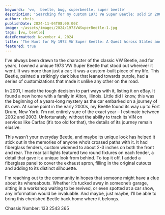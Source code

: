 ```yaml
---
keywords: 'vw,  beetle, bug, superbeetle, super beetle'
description: 'Searching for my custom 1973 VW Super Beetle: sold in 2001, last seen near Fort Drum, NY. Dark blue, custom fenders & taillights—any leads are welcome! #VWBeetle'
author: chris
publishDate: 2024-11-04T08:00:00Z
image: ~/assets/images/2024/1973VWSuperBeetle-1.jpg
tags: [vw, beetle]
dateFormatted: November 4, 2024
title: 'The Hunt for My 1973 VW Super Beetle: A Quest Across States and Years'
featured: true
---
```


I've always been drawn to the character of the classic VW Beetle, and for years, I owned a unique 1973 VW Super Beetle that stood out wherever it went. It was more than just a car; it was a custom-built piece of my life. This Beetle, painted a strikingly dark blue that leaned towards purple, had a series of customizations that made it unlike any other on the road.

In 2001, I made the tough decision to part ways with it, listing it on eBay. It found a new home with a family in Alton, Illinois. Little did I know, this was the beginning of a years-long mystery as the car embarked on a journey of its own. At some point in the early 2000s, my Beetle found its way up to Fort Drum, New York. I'm not entirely sure of the exact year – I estimate between 2002 and 2003. Unfortunately, without the ability to track its VIN on services like Carfax (it’s too old for that), the details of its journey remain elusive.

This wasn’t your everyday Beetle, and maybe its unique look has helped it stick out in the memories of anyone who’s crossed paths with it. It had fiberglass fenders, custom widened to about 2-3 inches on both the front and rear. The rear tail lights featured two round fixtures on each fender, a detail that gave it a unique look from behind. To top it off, I added a fiberglass panel to cover the exhaust apron, filling in the original cutouts and adding to its distinct silhouette.

I'm reaching out to the community in hopes that someone might have a clue about its whereabouts. Whether it’s tucked away in someone’s garage, sitting in a workshop waiting to be revived, or even spotted at a car show, any information would be invaluable. And maybe, just maybe, I’ll be able to bring this cherished Beetle back home where it belongs.

Chassis Number: 133 2543 365
